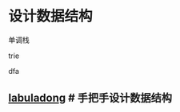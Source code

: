 # 设计数据结构

单调栈

trie

dfa

## [labuladong](https://mp.weixin.qq.com/s/AWsL7G89RtaHyHjRPNJENA) # 手把手设计数据结构

